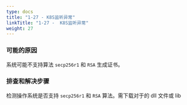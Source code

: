 ```yaml
---
type: docs
title: "1-27 - K8S监听异常"
linkTitle: "1-27 -  K8S监听异常"
weight: 27
---
```


### 可能的原因

系统可能不支持算法 `secp256r1` 和 `RSA` 生成证书。

### 排查和解决步骤

检测操作系统是否支持 `secp256r1` 和 `RSA` 算法。需下载对于的 dll 文件或 lib
